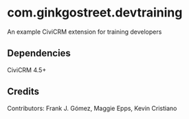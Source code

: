 com.ginkgostreet.devtraining
============================

An example CiviCRM extension for training developers

Dependencies
------------
CiviCRM 4.5+

Credits
-------

Contributors: Frank J. Gómez, Maggie Epps, Kevin Cristiano
